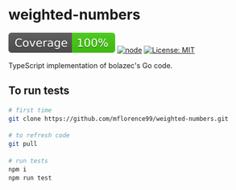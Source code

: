 # weighted-numbers

[![Jest Coverage](./coverage.svg)]()
[![node](https://img.shields.io/badge/node-12-blue.svg)]()
[![License: MIT](https://img.shields.io/badge/License-MIT-yellow.svg)](https://opensource.org/licenses/MIT)

TypeScript implementation of bolazec's Go code.

## To run tests

```sh
# first time
git clone https://github.com/mflorence99/weighted-numbers.git

# to refresh code
git pull

# run tests
npm i
npm run test
```
